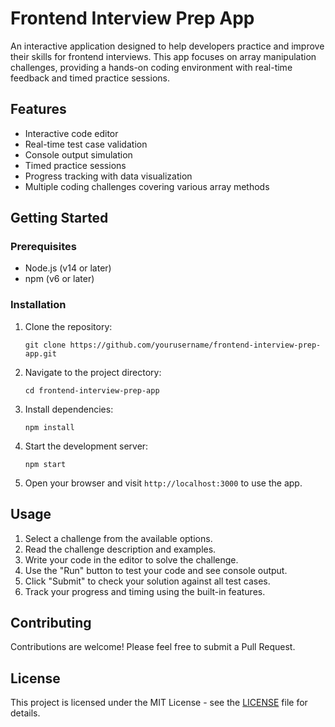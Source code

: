 # Frontend Interview Prep App

An interactive application designed to help developers practice and improve their skills for frontend interviews. This app focuses on array manipulation challenges, providing a hands-on coding environment with real-time feedback and timed practice sessions.

## Features

- Interactive code editor
- Real-time test case validation
- Console output simulation
- Timed practice sessions
- Progress tracking with data visualization
- Multiple coding challenges covering various array methods

## Getting Started

### Prerequisites

- Node.js (v14 or later)
- npm (v6 or later)

### Installation

1. Clone the repository:
   ```
   git clone https://github.com/yourusername/frontend-interview-prep-app.git
   ```

2. Navigate to the project directory:

   ```
   cd frontend-interview-prep-app
   ```

3. Install dependencies:

   ```
   npm install
   ```

4. Start the development server:

   ```
   npm start
   ```

5. Open your browser and visit `http://localhost:3000` to use the app.

## Usage

1. Select a challenge from the available options.
2. Read the challenge description and examples.
3. Write your code in the editor to solve the challenge.
4. Use the "Run" button to test your code and see console output.
5. Click "Submit" to check your solution against all test cases.
6. Track your progress and timing using the built-in features.

## Contributing

Contributions are welcome! Please feel free to submit a Pull Request.

## License

This project is licensed under the MIT License - see the [LICENSE](LICENSE) file for details.